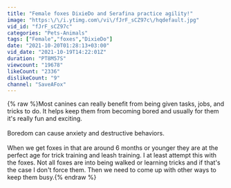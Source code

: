 ```yaml
---
title: "Female foxes DixieDo and Serafina practice agility!"
image: "https:\/\/i.ytimg.com\/vi\/fJrF_sCZ97c\/hqdefault.jpg"
vid_id: "fJrF_sCZ97c"
categories: "Pets-Animals"
tags: ["Female","foxes","DixieDo"]
date: "2021-10-20T01:28:13+03:00"
vid_date: "2021-10-19T14:22:01Z"
duration: "PT8M57S"
viewcount: "19678"
likeCount: "2336"
dislikeCount: "9"
channel: "SaveAFox"
---
```

{% raw %}Most canines can really benefit from being given tasks, jobs, and tricks to do. It helps keep them from becoming bored and usually for them it's really fun and exciting. <br /><br />Boredom can cause anxiety and destructive behaviors. <br /><br />When we get foxes in that are around 6 months or younger they are at the perfect age for trick training and leash training. I at least attempt this with the foxes. Not all foxes are into being walked or learning tricks and if that's the case I don't force them. Then we need to come up with other ways to keep them busy.{% endraw %}
